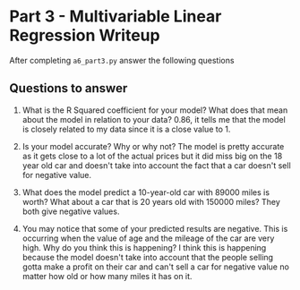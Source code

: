 # Part 3 - Multivariable Linear Regression Writeup

After completing `a6_part3.py` answer the following questions

## Questions to answer

1. What is the R Squared coefficient for your model? What does that mean about the model in relation to your data?
0.86, it tells me that the model is closely related to my data since it is a close value to 1.

2. Is your model accurate? Why or why not?
The model is pretty accurate as it gets close to a lot of the actual prices but it did miss big on the 18 year old car and doesn't take into account the fact that a car doesn't sell for negative value.

3. What does the model predict a 10-year-old car with 89000 miles is worth? What about a car that is 20 years old with 150000 miles?
They both give negative values.

4. You may notice that some of your predicted results are negative. This is occurring when the value of age and the mileage of the car are very high. Why do you think this is happening?
I think this is happening because the model doesn't take into account that the people selling gotta make a profit on their car and can't sell a car for negative value no matter how old or how many miles it has on it.